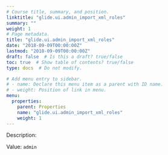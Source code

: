 ```yaml
---
# Course title, summary, and position.
linktitle: "glide.ui.admin_import_xml_roles"
summary: ""
weight: 1
# Page metadata.
title: "glide.ui.admin_import_xml_roles"
date: "2018-09-09T00:00:00Z"
lastmod: "2018-09-09T00:00:00Z"
draft: false  # Is this a draft? true/false
toc: true  # Show table of contents? true/false
type: docs  # Do not modify.

# Add menu entry to sidebar.
# - name: Declare this menu item as a parent with ID name.
# - weight: Position of link in menu.
menu:
  properties:
    parent: Properties
    name: "glide.ui.admin_import_xml_roles"
    weight: 1
---
```


Description: 


Value: `admin`